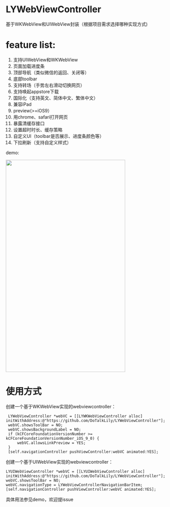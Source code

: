 # LYWebViewController

基于WKWebView和UIWebView封装（根据项目需求选择哪种实现方式)
# feature list:
1. 支持UIWebView和WKWebView
2. 页面加载进度条
3. 顶部导航（类似微信的返回、关闭等）
4. 底部toolbar
5. 支持转场（手势左右滑动切换网页）
6. 支持唤起appstore下载
7. 国际化（支持英文、简体中文、繁体中文）
8. 兼容iPad
9. preview(>=iOS9）
10. 用chrome、safari打开网页
11. 暴露清缓存接口
12. 设置超时时长、缓存策略
13. 自定义UI（toolbar是否展示、进度条颜色等）
14. 下拉刷新（支持自定义样式）

demo:

<img src="https://github.com/DoTalkLily/LYWebViewController/blob/master/demo.gif" width=375 height=667/>

# 使用方式

创建一个基于WKWebView实现的webviewcontroller：

```
 LYWebViewController *webVC = [[LYWKWebViewController alloc] initWithAddress:@"https://github.com/DoTalkLily/LYWebViewController"];
 webVC.showsToolBar = NO;
 webVC.showsBackgroundLabel = NO;
 if (kCFCoreFoundationVersionNumber >= kCFCoreFoundationVersionNumber_iOS_9_0) {
     webVC.allowsLinkPreview = YES;
 }
 [self.navigationController pushViewController:webVC animated:YES];

```

创建一个基于UIWebView实现的webviewcontroller：

```
LYUIWebViewController *webVC = [[LYUIWebViewController alloc] initWithAddress:@"https://github.com/DoTalkLily/LYWebViewController"];
webVC.showsToolBar = NO;
webVC.navigationType = LYWebViewControllerNavigationBarItem;
[self.navigationController pushViewController:webVC animated:YES];
```

具体用法参见demo，欢迎提issue
